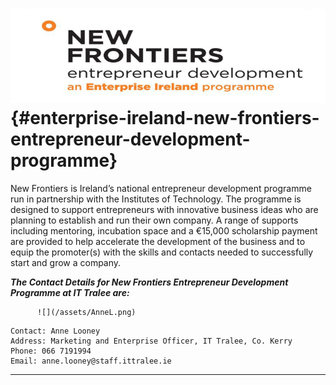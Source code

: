 # ![](/assets/newFrontier.png) {#enterprise-ireland-new-frontiers-entrepreneur-development-programme}

New Frontiers is Ireland’s national entrepreneur development programme run in partnership with the Institutes of Technology. The programme is designed to support entrepreneurs with innovative business ideas who are planning to establish and run their own company. A range of supports including mentoring, incubation space and a €15,000 scholarship payment are provided to help accelerate the development of the business and to equip the promoter\(s\) with the skills and contacts needed to successfully start and grow a company.

_**The Contact Details for New Frontiers Entrepreneur Development Programme at IT Tralee are:**_

          ![](/assets/AnneL.png)

```
Contact: Anne Looney
Address: Marketing and Enterprise Officer, IT Tralee, Co. Kerry
Phone: 066 7191994
Email: anne.looney@staff.ittralee.ie
```

---

